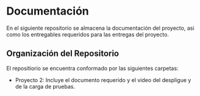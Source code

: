 # Documentación
En el siguiente repositorio se almacena la documentación del proyecto, asi como los entregables requeridos para las entregas del proyecto.

## Organización del Repositorio
El repositiorio se encuentra conformado por las siguientes carpetas:
- Proyecto 2: Incluye el documento requerido y el video del despligue y de la carga de pruebas.
